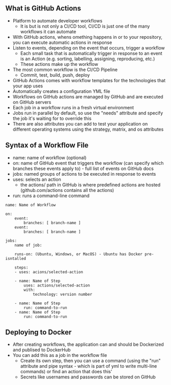 ## What is GitHub Actions
*   Platform to automate developer workflows
    *   It is but is not only a CI/CD tool, CI/CD is just one of the many workflows it can automate
*   With GitHub actions, whens omething happens in or to your repository, you can execute automatic actions in response
*   Listen to events, depending on the event that occurs, trigger a workflow
    *   Each small task that is automatically trigger in response to an event is an Action (e.g. sorting, labelling, assigning, reproducing, etc.)
    *   These actions make up the workflow
*   The most common workflow is the CI/CD Pipeline
    *   Commit, test, build, push, deploy
*   GitHub Actions comes with workflow templates for the technologies that your app uses
*   Automatically creates a configuration YML file
*   Workflows on GitHub actions are managed by GitHub and are executed on GitHub servers
*   Each job in a workflow runs in a fresh virtual environment
*   Jobs run in parallel by default, so use the "needs" attribute and specify the job it's waiting for to override this
*   There are also attributes you can add to test your application on different operating systems using the strategy, matrix, and os attributes

## Syntax of a Workflow File
*   name: name of workflow (optional)
*   on: name of GitHub event that triggers the workflow (can specify which branches these events apply to) - full list of events on GitHub docs
*   jobs: named groups of actions to be executed in response to events
*   uses: selects an action
    *   the actions/ path in GitHub is where predefined actions are hosted (github.com/actions contains all the actions)
*   run: runs a command-line command

```
name: Name of Workflow

on:
    event:
        branches: [ branch-name ]
    event:
        branches: [ branch-name ]

jobs:
    name of job:

    runs-on: (Ubuntu, Windows, or MacOS) - Ubuntu has Docker pre-isntalled

    steps:
    - uses: acions/selected-action

    - name: Name of Step
        uses: actions/selected-action
        with:
            technology: version number
    
    - name: Name of Step
        run: command-to-run
    - name: Name of Step
        run: command-to-run
```

## Deploying to Docker
*   After creating workflows, the application can and should be Dockerized and publised to DockerHub
*   You can add this as a job in the workflow file
    *   Create its own step, then you can use a command (using the "run" attribute and pipe syntax - which is part of yml to write multi-line commands) or find an action that does this'
    *   Secrets like usernames and passwords can be stored on GitHub
